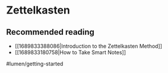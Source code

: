 # Zettelkasten

## Recommended reading

- [[1689833388086|Introduction to the Zettelkasten Method]]
- [[1689833180758|How to Take Smart Notes]]

#lumen/getting-started
